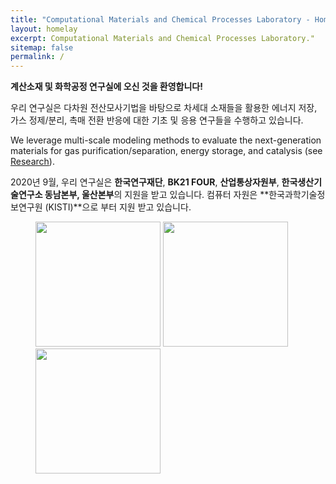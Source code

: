 ```yaml
---
title: "Computational Materials and Chemical Processes Laboratory - Home"
layout: homelay
excerpt: Computational Materials and Chemical Processes Laboratory."
sitemap: false
permalink: /
---
```


**계산소재 및 화학공정 연구실에 오신 것을 환영합니다!**

우리 연구실은 다차원 전산모사기법을 바탕으로 차세대 소재들을 활용한 에너지 저장, 가스 정제/분리, 촉매 전환 반응에 대한 기초 및 응용 연구들을 수행하고 있습니다.

We leverage multi-scale modeling methods to evaluate the next-generation materials for gas purification/separation, energy storage, and catalysis (see [Research](research)).

2020년 9월, 우리 연구실은 **한국연구재단**, **BK21 FOUR**, **산업통상자원부**, **한국생산기술연구소 동남본부, 울산본부**의 지원을 받고 있습니다. 컴퓨터 자원은 **한국과학기술정보연구원 (KISTI)**으로 부터 지원 받고 있습니다.
<figure class="fourth">
  <img src="{{ site.url }}{{ site.baseurl }}/images/logopic/NRF-korea.png" style="width: 200px">
  <img src="{{ site.url }}{{ site.baseurl }}/images/logopic/KITECH.jpg" style="width: 200px">
  <img src="{{ site.url }}{{ site.baseurl }}/images/logopic/KORE1.png" style="width: 200px">
</figure>
